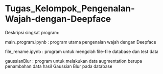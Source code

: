 # Tugas_Kelompok_Pengenalan-Wajah-dengan-Deepface

Deskripsi singkat program:


main_program.ipynb  : program utama pengenalan wajah dengan Deepface

file_rename.ipynb   : program untuk mengolah file-file database dan test data

gaussianBlur        : program untuk melakukan data augmentation berupa penambahan data hasil Gaussian Blur pada database
